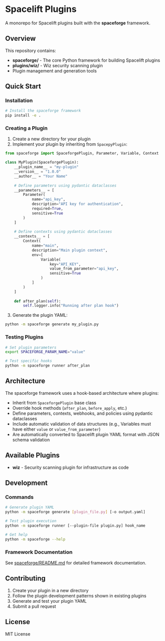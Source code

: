 # Spacelift Plugins

A monorepo for Spacelift plugins built with the **spaceforge** framework.

## Overview

This repository contains:
- **spaceforge/** - The core Python framework for building Spacelift plugins
- **plugins/wiz/** - Wiz security scanning plugin  
- Plugin management and generation tools

## Quick Start

### Installation

```bash
# Install the spaceforge framework
pip install -e .
```

### Creating a Plugin

1. Create a new directory for your plugin
2. Implement your plugin by inheriting from `SpacepyPlugin`:

```python
from spaceforge import SpaceforgePlugin, Parameter, Variable, Context

class MyPlugin(SpaceforgePlugin):
    __plugin_name__ = "my-plugin"
    __version__ = "1.0.0" 
    __author__ = "Your Name"
    
    # Define parameters using pydantic dataclasses
    __parameters__ = [
        Parameter(
            name="api_key",
            description="API key for authentication",
            required=True,
            sensitive=True
        )
    ]
    
    # Define contexts using pydantic dataclasses
    __contexts__ = [
        Context(
            name="main",
            description="Main plugin context",
            env=[
                Variable(
                    key="API_KEY",
                    value_from_parameter="api_key",
                    sensitive=True
                )
            ]
        )
    ]
    
    def after_plan(self):
        self.logger.info("Running after plan hook")
```

3. Generate the plugin YAML:

```bash
python -m spaceforge generate my_plugin.py
```

### Testing Plugins

```bash
# Set plugin parameters
export SPACEFORGE_PARAM_NAME="value"

# Test specific hooks
python -m spaceforge runner after_plan
```

## Architecture

The spaceforge framework uses a hook-based architecture where plugins:
- Inherit from `SpaceforgePlugin` base class
- Override hook methods (`after_plan`, `before_apply`, etc.)  
- Define parameters, contexts, webhooks, and policies using pydantic dataclasses
- Include automatic validation of data structures (e.g., Variables must have either `value` or `value_from_parameter`)
- Are automatically converted to Spacelift plugin YAML format with JSON schema validation

## Available Plugins

- **wiz** - Security scanning plugin for infrastructure as code

## Development

### Commands

```bash
# Generate plugin YAML
python -m spaceforge generate [plugin_file.py] [-o output.yaml]

# Test plugin execution
python -m spaceforge runner [--plugin-file plugin.py] hook_name

# Get help
python -m spaceforge --help
```

### Framework Documentation

See [spaceforge/README.md](spaceforge/README.md) for detailed framework documentation.

## Contributing

1. Create your plugin in a new directory
2. Follow the plugin development patterns shown in existing plugins
3. Generate and test your plugin YAML
4. Submit a pull request

## License

MIT License